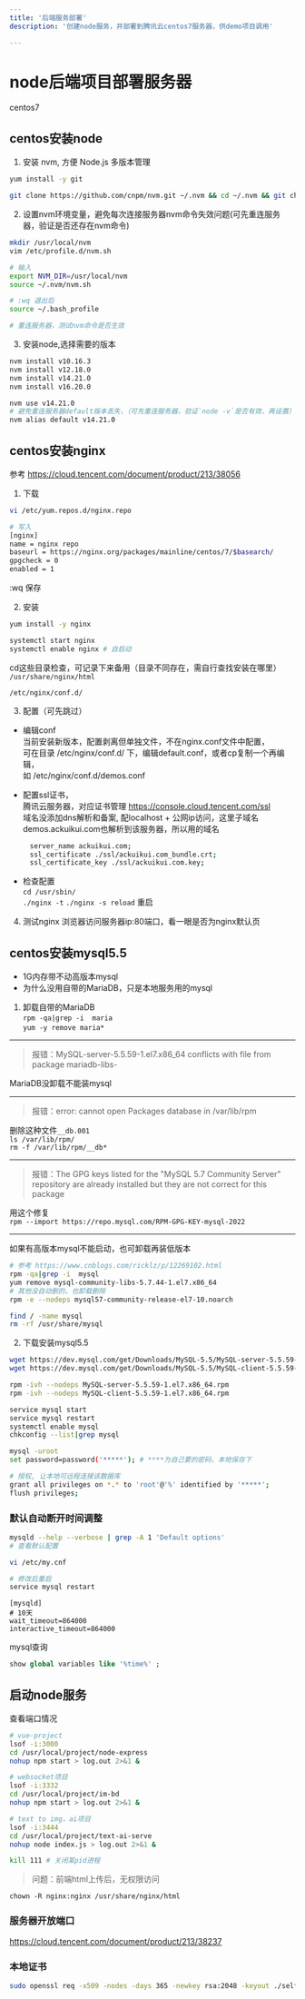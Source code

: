 ```yaml
---
title: '后端服务部署'
description: '创建node服务，并部署到腾讯云centos7服务器，供demo项目调用'

---
```


# node后端项目部署服务器
centos7

## centos安装node
1. 安装 nvm, 方便 Node.js 多版本管理
```sh
yum install -y git
```

```sh
git clone https://github.com/cnpm/nvm.git ~/.nvm && cd ~/.nvm && git checkout `git describe --abbrev=0 --tags`
```

2. 设置nvm环境变量，避免每次连接服务器nvm命令失效问题(可先重连服务器，验证是否还存在nvm命令)
```sh
mkdir /usr/local/nvm
vim /etc/profile.d/nvm.sh

# 输入
export NVM_DIR=/usr/local/nvm
source ~/.nvm/nvm.sh

# :wq 退出后
source ~/.bash_profile

# 重连服务器，测试nvm命令是否生效

```
3. 安装node,选择需要的版本
```sh
nvm install v10.16.3
nvm install v12.18.0
nvm install v14.21.0
nvm install v16.20.0

nvm use v14.21.0
# 避免重连服务器default版本丢失，（可先重连服务器，验证`node -v`是否有效，再设置）
nvm alias default v14.21.0
```

## centos安装nginx
参考 https://cloud.tencent.com/document/product/213/38056  
1. 下载
```sh
vi /etc/yum.repos.d/nginx.repo

# 写入
[nginx] 
name = nginx repo 
baseurl = https://nginx.org/packages/mainline/centos/7/$basearch/ 
gpgcheck = 0 
enabled = 1
```
\:wq 保存

2. 安装
```sh
yum install -y nginx

systemctl start nginx
systemctl enable nginx # 自启动
```
cd这些目录检查，可记录下来备用（目录不同存在，需自行查找安装在哪里）
`/usr/share/nginx/html`  
<!-- `/usr/sbin/nginx`   -->
`/etc/nginx/conf.d/`  

3. 配置（可先跳过）
- 编辑conf  
当前安装新版本，配置剥离但单独文件，不在nginx.conf文件中配置，  
可在目录 /etc/nginx/conf.d/ 下，编辑default.conf，或者cp复制一个再编辑，  
如 /etc/nginx/conf.d/demos.conf  

- 配置ssl证书，  
腾讯云服务器，对应证书管理 https://console.cloud.tencent.com/ssl  
域名没添加dns解析和备案, 配localhost + 公网ip访问，这里子域名demos.ackuikui.com也解析到该服务器，所以用的域名
```sh
     server_name ackuikui.com; 
     ssl_certificate ./ssl/ackuikui.com_bundle.crt; 
     ssl_certificate_key ./ssl/ackuikui.com.key; 
```

- 检查配置  
`cd /usr/sbin/`  
`./nginx -t`
`./nginx -s reload` 重启  

4. 测试nginx
浏览器访问服务器ip:80端口，看一眼是否为nginx默认页

## centos安装mysql5.5
- 1G内存带不动高版本mysql
- 为什么没用自带的MariaDB，只是本地服务用的mysql
1. 卸载自带的MariaDB  
`rpm -qa|grep -i  maria`  
`yum -y remove maria*`  

---------------------------------------

> 报错：MySQL-server-5.5.59-1.el7.x86_64 conflicts with file from package mariadb-libs-  

MariaDB没卸载不能装mysql

---------------------------------------

> 报错：error: cannot open Packages database in /var/lib/rpm  

删除这种文件`__db.001`  
`ls /var/lib/rpm/`  
`rm -f /var/lib/rpm/__db*` 

---------------------------------------
> 报错：The GPG keys listed for the "MySQL 5.7 Community Server" repository are already installed but they are not correct for this package

用这个修复  
`rpm --import https://repo.mysql.com/RPM-GPG-KEY-mysql-2022`

---------------------------------------

如果有高版本mysql不能启动，也可卸载再装低版本
```sh
# 参考 https://www.cnblogs.com/ricklz/p/12269102.html
rpm -qa|grep -i  mysql
yum remove mysql-community-libs-5.7.44-1.el7.x86_64
# 其他没自动删的，也卸载删除
rpm -e --nodeps mysql57-community-release-el7-10.noarch

find / -name mysql
rm -rf /usr/share/mysql
```

2. 下载安装mysql5.5
```sh
wget https://dev.mysql.com/get/Downloads/MySQL-5.5/MySQL-server-5.5.59-1.el7.x86_64.rpm
wget https://dev.mysql.com/get/Downloads/MySQL-5.5/MySQL-client-5.5.59-1.el7.x86_64.rpm

rpm -ivh --nodeps MySQL-server-5.5.59-1.el7.x86_64.rpm
rpm -ivh --nodeps MySQL-client-5.5.59-1.el7.x86_64.rpm

service mysql start
service mysql restart
systemctl enable mysql
chkconfig --list|grep mysql

mysql -uroot
set password=password('*****'); # ****为自己要的密码，本地保存下

# 授权, 让本地可远程连接该数据库
grant all privileges on *.* to 'root'@'%' identified by '*****';
flush privileges;
```

### 默认自动断开时间调整
```sh
mysqld --help --verbose | grep -A 1 'Default options'
# 查看默认配置

vi /etc/my.cnf

# 修改后重启
service mysql restart
```

```
[mysqld]
# 10天
wait_timeout=864000
interactive_timeout=864000
```

mysql查询
```sql
show global variables like '%time%' ;
```


## 启动node服务
查看端口情况
```sh
# vue-project
lsof -i:3000
cd /usr/local/project/node-express
nohup npm start > log.out 2>&1 &

# websocket项目
lsof -i:3332
cd /usr/local/project/im-bd
nohup npm start > log.out 2>&1 &

# text to img，ai项目
lsof -i:3444
cd /usr/local/project/text-ai-serve  
nohup node index.js > log.out 2>&1 &

kill 111 # 关闭某pid进程
```


> 问题：前端html上传后，无权限访问

`chown -R nginx:nginx /usr/share/nginx/html`


### 服务器开放端口
https://cloud.tencent.com/document/product/213/38237


### 本地证书
```sh
sudo openssl req -x509 -nodes -days 365 -newkey rsa:2048 -keyout ./selfsigned.key -out selfsigned.crt
```